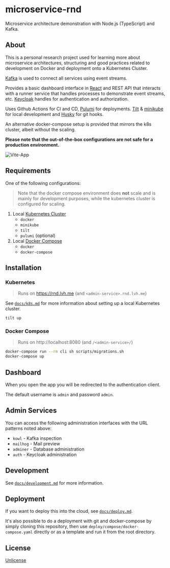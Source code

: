 # microservice-rnd

Microservice architecture demonstration with Node.js (TypeScript) and Kafka.

## About

This is a personal research project used for learning more about microservice architectures,
structuring and good practices related to development on Docker and deployment onto a
Kubernetes Cluster.

[Kafka](https://kafka.apache.org/) is used to connect all services using event streams.

Provides a basic dashboard interface in [React](https://reactjs.org/) and REST API that
interacts with a runner service that handles processes to demonstrate event streams, etc.
[Keycloak](https://www.keycloak.org/) handles for authentication and authorization.

Uses Github Actions for CI and CD, [Pulumi](https://www.pulumi.com/) for deployments.
[Tilt](https://tilt.dev/) & [minikube](https://minikube.sigs.k8s.io/docs/) for local development
and [Husky](https://typicode.github.io/husky/#/) for git hooks.

An alternative docker-compose setup is provided that mirrors the k8s cluster, albeit without the scaling.

**Please note that the out-of-the-box configurations are not safe for a production environment.**

![Vite-App](https://user-images.githubusercontent.com/161548/163657043-a2f3b766-77a6-44fc-8b62-078c6fa8390c.png)

## Requirements

One of the following configurations:

> Note that the docker compose environment does **not** scale and is mainly for development
> purposes, while the kubernetes cluster is configured for scaling.

1. Local [Kubernetes Cluster](#kubernetes)
    * `docker`
    * `minikube`
    * `tilt`
    * `pulumi` (optional)
2. Local [Docker Compose](#docker-compose)
    * `docker`
    * `docker-compose`

## Installation

### Kubernetes

> Runs on https://rnd.lvh.me (and `<admin-service>.rnd.lvh.me`)

See [`docs/k8s.md`](docs/k8s.md) for more information about setting up a local Kubernetes cluster.

```bash
tilt up
```

### Docker Compose

> Runs on http://localhost:8080 (and `/<admin-service>/`)

```bash
docker-compose run --rm cli sh scripts/migrations.sh
docker-compose up
```

## Dashboard

When you open the app you will be redirected to the authentication client.

The default username is `admin` and password `admin`.

## Admin Services

You can access the following administration interfaces with the URL patterns noted above:

* `kowl` - Kafka inspection
* `mailhog` - Mail preview
* `adminer` - Database administration
* `auth` - Keycloak administration

## Development

See [`docs/development.md`](docs/development.md) for more information.

## Deployment

If you want to deploy this into the cloud, see [`docs/deploy.md`](docs/deploy.md).

It's also possible to do a deployment with git and docker-compose by simply cloning this repository,
then use `deploy/compose/docker-compose.yaml` directly or as a template and run it from the root directory.

## License

[Unlicense](./UNLICENSE)
